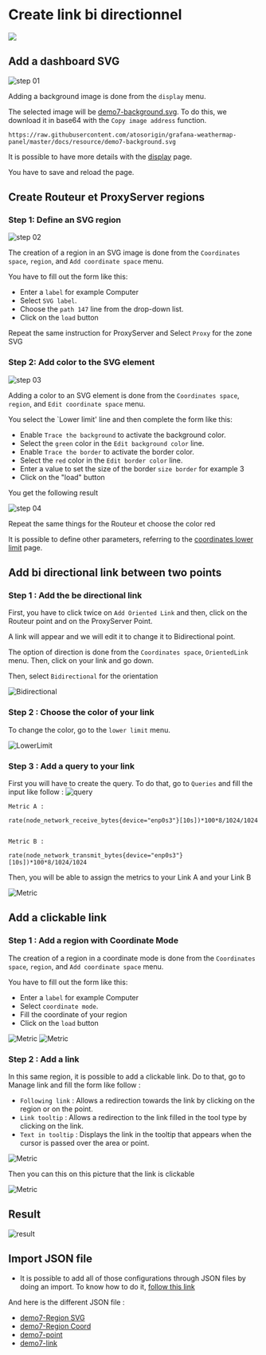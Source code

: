 # Create link bi directionnel
[![](../../screenshots/other/Go-back.png)](README.md)

## Add a dashboard SVG

![step 01](../../screenshots/demo/tutorial7/background.jpg)


Adding a background image is done from the `display` menu.

The selected image will be [demo7-background.svg](../../resource/demo7-background.svg). To do this, we download it in base64 with the `Copy image address` function.

```
https://raw.githubusercontent.com/atosorigin/grafana-weathermap-panel/master/docs/resource/demo7-background.svg
```

It is possible to have more details with the [display](../editor/display.md) page.

You have to save and reload the page.


## Create Routeur et ProxyServer regions


### Step 1: Define an SVG region


![step 02](../../screenshots/demo/tutorial1/step02.jpg)


The creation of a region in an SVG image is done from the `Coordinates space`, `region`, and `Add coordinate space` menu.

You have to fill out the form like this: 

- Enter a `label` for example Computer
- Select `SVG label`.
- Choose the `path 147` line from the drop-down list.
- Click on the `load` button

Repeat the same instruction for ProxyServer and Select `Proxy` for the zone SVG

### Step 2: Add color to the SVG element



![step 03](../../screenshots/demo/tutorial7/LowerLimitProxy.png)


Adding a color to an SVG element is done from the `Coordinates space`, `region`, and `Edit coordinate space` menu.

You select the `Lower limit' line and then complete the form like this: 
 

- Enable `Trace the background` to activate the background color. 
- Select the `green` color in the `Edit background color` line.
- Enable `Trace the border` to activate the border color.
- Select the `red` color in the `Edit border color` line.
- Enter a value to set the size of the border `size border` for example 3
- Click on the "load" button


You get the following result

![step 04](../../screenshots/demo/tutorial7/ProxyBleu.png)

Repeat the same things for the Routeur et choose the color red

It is possible to define other parameters, referring to the [coordinates lower limit](../editor/coordinates-lower-limit.md) page.


## Add bi directional link between two points


### Step 1 : Add the be directional link  

First, you have to click twice on `Add Oriented Link` and then, click on the Routeur point and on the ProxyServer Point.

A link will appear and we will edit it to change it to Bidirectional point.

The option of direction is done from the `Coordinates space`, `OrientedLink` menu. Then, click on your link and go down.

Then, select `Bidirectional` for the orientation

![Bidirectional](../../screenshots/demo/tutorial7/LinkBidirectionnel.png)

### Step 2 : Choose the color of your link

To change the color, go to the `lower limit` menu.

![LowerLimit](../../screenshots/demo/tutorial7/LowerLimitLink.png)

### Step 3 : Add a query to your link

First you will have to create the query.
To do that, go to `Queries` and fill the input like follow :
![query](../../screenshots/demo/tutorial7/query.png)



```
Metric A :

rate(node_network_receive_bytes{device="enp0s3"}[10s])*100*8/1024/1024


Metric B : 

rate(node_network_transmit_bytes{device="enp0s3"}[10s])*100*8/1024/1024
```
Then, you will be able to assign the metrics to your Link A and your Link B

![Metric](../../screenshots/demo/tutorial7/orientedLinkMetric.png)

## Add  a clickable link

### Step 1 : Add a region with Coordinate Mode

The creation of a region in a coordinate mode is done from the `Coordinates space`, `region`, and `Add coordinate space` menu.

You have to fill out the form like this: 

- Enter a `label` for example Computer
- Select `coordinate mode`.
- Fill the coordinate of your region
- Click on the `load` button


![Metric](../../screenshots/demo/tutorial7/Cumputers.png)
![Metric](../../screenshots/demo/tutorial7/CoordonateMode.png)

### Step 2 : Add a link

In this same region, it is possible to add a clickable link.
Do to that, go to Manage link and fill the form like follow :

- `Following link` : Allows a redirection towards the link by clicking on the region or on the point.
- `Link tooltip` : Allows a redirection to the link filled in the tool type by clicking on the link.
- `Text in tooltip` : Displays the link in the tooltip that appears when the cursor is passed over the area or point.

![Metric](../../screenshots/demo/tutorial7/ManegeLink.png)

Then you can this on this picture that the link is clickable

![Metric](../../screenshots/demo/tutorial7/Link-ConvertImage.jpg)

## Result

![result](../../screenshots/demo/tutorial7/demo7.png)

## Import JSON file

- It is possible to add all of those configurations through JSON files by doing an import. To know how to do it, [follow this link](../editor/import.md)

And here is the different JSON file :

- [demo7-Region SVG](../../resource/demo7-region-svg.json) 
- [demo7-Region Coord](../../resource/demo7-region-coord.json) 
- [demo7-point](../../resource/demo7-point.json)
- [demo7-link](../../resource/demo7-link.json)
